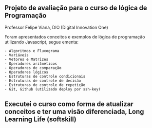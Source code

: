 ## Projeto de avaliação para o curso de lógica de Programação ##
Professor Felipe Viana, DIO (Digital Innovation One)

Foram apresentados conceitos e exemplos de lógica de programação utilizando Javascript, segue ementa:

    - Algoritmos e Fluxograma
    - Variáveis
    - Vetores e Matrizes
    - Operadores aritméticos
    - Operadores de comparação
    - Operadores lógicos
    - Estruturas de controle condicionais
    - Estruturas de controle de decisão
    - Estruturas de controle de repetição
    - Git, Github (utilizado deploy por ssh-key)

## Executei o curso como forma de atualizar conceitos e ter uma visão diferenciada, __Long Learning Life__ (softskill)